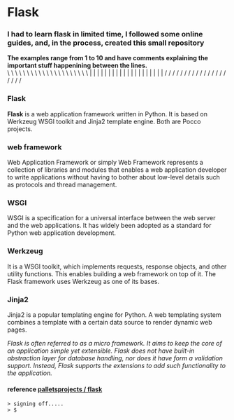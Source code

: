 # Flask
### I had to learn flask in limited time, I followed some online guides, and, in the process, created this small repository

**The examples range from 1 to 10 and have comments explaining the important stuff happenining between the lines.**
\
\ \ \ \ \ \ \ \ \ \ \ \ \ \ \ \ \ \ \ \ \ | | | | | | | | | | | | | | | | | | | |  / / / / / / / / / / / / / / / / / / / /
### Flask
**Flask** is a web application framework written in Python. It is based on Werkzeug WSGI toolkit and Jinja2 template engine. Both are Pocco projects.

### web framework
Web Application Framework or simply Web Framework represents a collection of libraries and modules that enables a web application developer to write applications without having to bother about low-level details such as protocols and thread management.

### WSGI
WSGI is a specification for a universal interface between the web server and the web applications. It has widely been adopted as a standard for Python web application development.

### Werkzeug
It is a WSGI toolkit, which implements requests, response objects, and other utility functions. This enables building a web framework on top of it. The Flask framework uses Werkzeug as one of its bases.

### Jinja2
Jinja2 is a popular templating engine for Python. A web templating system combines a template with a certain data source to render dynamic web pages.

*Flask is often referred to as a micro framework. It aims to keep the core of an application simple yet extensible. Flask does not have built-in abstraction layer for database handling, nor does it have form a validation support. Instead, Flask supports the extensions to add such functionality to the application.*

#### reference [palletsprojects / flask](https://www.palletsprojects.com/p/flask/)

```
> signing off.....
> $
``` 
